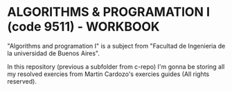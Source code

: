 #	ALGORITHMS & PROGRAMATION I (code 9511) - WORKBOOK

"Algorithms and programation I" is a subject from "Facultad de 
Ingenieria de la universidad de Buenos Aires".

In this repository (previous a subfolder from c-repo) I'm gonna
be storing all my resolved exercies from Martin Cardozo's exercies
guides (All rights reserved).
